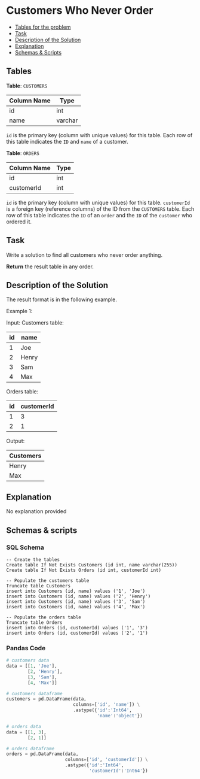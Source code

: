 # Customers Who Never Order

- [Tables for the problem](#tables)
- [Task](#task)
- [Description of the Solution](#description-of-the-solution)
- [Explanation](#explanation)
- [Schemas & Scripts](#schemas--scripts)

## Tables 

**Table**: `CUSTOMERS`

| Column Name | Type    |
|-------------|---------|
| id          | int     |
| name        | varchar |

`id` is the primary key (column with unique values) for this table.
Each row of this table indicates the `ID` and `name` of a customer.

**Table**: `ORDERS`

| Column Name | Type |
|-------------|------|
| id          | int  |
| customerId  | int  |

`id` is the primary key (column with unique values) for this table.
`customerId` is a foreign key (reference columns) of the ID from the `CUSTOMERS` table.
Each row of this table indicates the `ID` of an `order` and the `ID` of the `customer` who ordered it.

## Task

Write a solution to find all customers who never order anything.

**Return** the result table in any order.

## Description of the Solution ##

The result format is in the following example.

Example 1:

Input: 
Customers table:

| id   | name  |
|------|-------|
| 1    | Joe   |
| 2    | Henry |
| 3    | Sam   |
| 4    | Max   |

Orders table:

| id  | customerId |
|-----|------------|
| 1   | 3          |
| 2   | 1          |

Output: 

| Customers |
|-----------|
| Henry     |
| Max       |

## Explanation ##

No explanation provided

## Schemas & scripts

### SQL Schema

```genericsql
-- Create the tables
Create table If Not Exists Customers (id int, name varchar(255))
Create table If Not Exists Orders (id int, customerId int)

-- Populate the customers table
Truncate table Customers
insert into Customers (id, name) values ('1', 'Joe')
insert into Customers (id, name) values ('2', 'Henry')
insert into Customers (id, name) values ('3', 'Sam')
insert into Customers (id, name) values ('4', 'Max')

-- Populate the orders table
Truncate table Orders
insert into Orders (id, customerId) values ('1', '3')
insert into Orders (id, customerId) values ('2', '1')
```

### Pandas Code

```python
# customers data
data = [[1, 'Joe'], 
        [2, 'Henry'], 
        [3, 'Sam'], 
        [4, 'Max']]

# customers dataframe
customers = pd.DataFrame(data, 
                         columns=['id', 'name']) \
                         .astype({'id':'Int64', 
                                  'name':'object'})

# orders data
data = [[1, 3], 
        [2, 1]]

# orders dataframe
orders = pd.DataFrame(data, 
                      columns=['id', 'customerId']) \
                      .astype({'id':'Int64', 
                               'customerId':'Int64'})
```